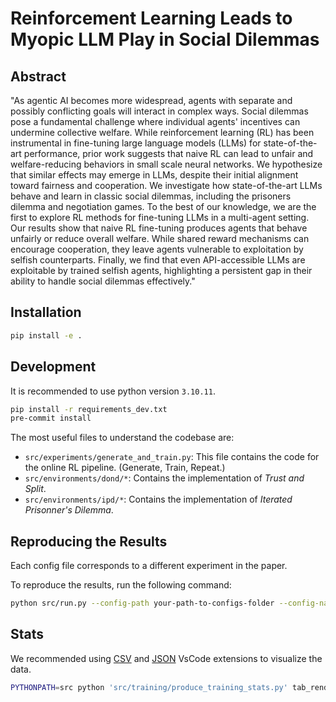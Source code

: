 # Reinforcement Learning Leads to Myopic LLM Play in Social Dilemmas

## Abstract

"As agentic AI becomes more widespread, agents with separate and possibly conflicting goals will interact in complex ways.
Social dilemmas pose a fundamental challenge where individual agents' incentives can undermine collective welfare.
While reinforcement learning (RL) has been instrumental in fine-tuning large language models (LLMs) for state-of-the-art performance, prior work suggests that naive RL can lead to unfair and welfare-reducing behaviors in small scale neural networks.
We hypothesize that similar effects may emerge in LLMs, despite their initial alignment toward fairness and cooperation.
We investigate how state-of-the-art LLMs behave and learn in classic social dilemmas, including the prisoners dilemma and negotiation games. To the best of our knowledge, we are the first to explore RL methods for fine-tuning LLMs in a multi-agent setting.
Our results show that naive RL fine-tuning produces agents that behave unfairly or reduce overall welfare.
While shared reward mechanisms can encourage cooperation, they leave agents vulnerable to exploitation by selfish counterparts.
Finally, we find that even API-accessible LLMs are exploitable by trained selfish agents, highlighting a persistent gap in their ability to handle social dilemmas effectively."


## Installation

```bash
pip install -e .
```

## Development
It is recommended to use python version `3.10.11`.

```bash
pip install -r requirements_dev.txt
pre-commit install
```
The most useful files to understand the codebase are:
- `src/experiments/generate_and_train.py`: This file contains the code for the online RL pipeline. (Generate, Train, Repeat.)
- `src/environments/dond/*`: Contains the implementation of *Trust and Split*.
- `src/environments/ipd/*`: Contains the implementation of *Iterated Prisonner's Dilemma*.


## Reproducing the Results

Each config file corresponds to a different experiment in the paper.

To reproduce the results, run the following command:

```bash
python src/run.py --config-path your-path-to-configs-folder --config-name your-config-name
```

## Stats

We recommended using [CSV](https://marketplace.cursorapi.com/items?itemName=ReprEng.csv) and [JSON](https://marketplace.cursorapi.com/items?itemName=ZainChen.json) VsCode extensions to visualize the data.

```bash
PYTHONPATH=src python 'src/training/produce_training_stats.py' tab_render --inpath=path/to/json
```
